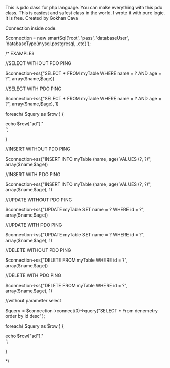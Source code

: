 This is pdo class for php language. You can make everything with this pdo class. This is easiest and safest class in the world. I wrote it with pure logic. It is free. Created by Gokhan Cava

Connection inside code.

$connection = new smartSql('root', 'pass', 'databaseUser', 'databaseType(mysql,postgresql,..etc)');

/*
EXAMPLES

//SELECT WITHOUT PDO PING

$connection->ss("SELECT * FROM myTable WHERE name = ? AND age = ?", array($name,$age))

//SELECT WITH PDO PING

$connection->ss("SELECT * FROM myTable WHERE name = ? AND age = ?", array($name,$age), 1)

foreach( $query as $row ) {

echo $row["ad"].'<br>';

}

//INSERT WITHOUT PDO PING

$connection->ss("INSERT INTO myTable (name, age) VALUES (?, ?)", array($name,$age))

//INSERT WITH PDO PING

$connection->ss("INSERT INTO myTable (name, age) VALUES (?, ?)", array($name,$age), 1)

//UPDATE WITHOUT PDO PING

$connection->ss("UPDATE myTable SET name = ? WHERE id = ?", array($name,$age))

//UPDATE WITH PDO PING

$connection->ss("UPDATE myTable SET name = ? WHERE id = ?", array($name,$age), 1)

//DELETE WITHOUT PDO PING

$connection->ss("DELETE FROM myTable WHERE id = ?", array($name,$age))

//DELETE WITH PDO PING

$connection->ss("DELETE FROM myTable WHERE id = ?", array($name,$age), 1)

//without parameter select

$query = $connection->connect(0)->query("SELECT * From denemetry order by id desc");

foreach( $query as $row ) {

echo $row["ad"].'<br>';

}


*/
